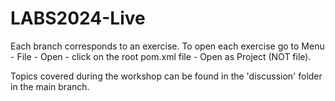 # LABS2024-Live

Each branch corresponds to an exercise. 
To open each exercise go to Menu - File - Open - click on the root pom.xml file - Open as Project (NOT file).

Topics covered during the workshop can be found in the 'discussion' folder in the main branch.